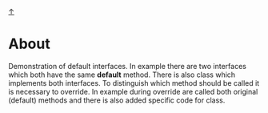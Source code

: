[&#8593;](../README.md)

# About
Demonstration of default interfaces. In example there are two interfaces which both have the same __default__ method.
There is also class which implements both interfaces. To distinguish which method should be called it is necessary to
 override. In example during override are called both original (default) methods and there is also added specific
  code for class.